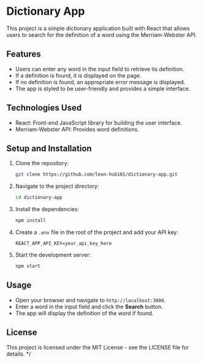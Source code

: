 # Dictionary App

This project is a simple dictionary application built with React that allows users to search for the definition of a word using the Merriam-Webster API.

## Features
- Users can enter any word in the input field to retrieve its definition.
- If a definition is found, it is displayed on the page.
- If no definition is found, an appropriate error message is displayed.
- The app is styled to be user-friendly and provides a simple interface.

## Technologies Used
- React: Front-end JavaScript library for building the user interface.
- Merriam-Webster API: Provides word definitions.

## Setup and Installation
1. Clone the repository:
   ```sh
   git clone https://github.com/leon-hub101/dictionary-app.git
   ```
2. Navigate to the project directory:
   ```sh
   cd dictionary-app
   ```
3. Install the dependencies:
   ```sh
   npm install
   ```
4. Create a `.env` file in the root of the project and add your API key:
   ```plaintext
   REACT_APP_API_KEY=your_api_key_here
   ```
5. Start the development server:
   ```sh
   npm start
   ```

## Usage
- Open your browser and navigate to `http://localhost:3000`.
- Enter a word in the input field and click the **Search** button.
- The app will display the definition of the word if found.

## License
This project is licensed under the MIT License - see the LICENSE file for details.
*/
